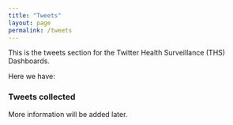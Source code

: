 ```yaml
---
title: "Tweets"
layout: page
permalink: /tweets
---
```


This is the tweets section for the Twitter Health Surveillance (THS) Dashboards.

Here we have:

### Tweets collected

<!-- ![](assets/number_of_tweets.png) -->

More information will be added later.
